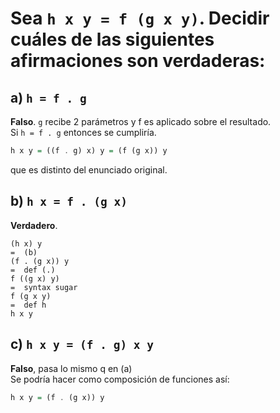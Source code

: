 # Sea `h x y = f (g x y)`. Decidir cuáles de las siguientes afirmaciones son verdaderas:

## a) `h = f . g`
**Falso**. `g` recibe 2 parámetros y f es aplicado sobre el resultado.  
Si `h = f . g` entonces se cumpliría.
```haskell
h x y = ((f . g) x) y = (f (g x)) y
```
que es distinto del enunciado original.


## b) `h x = f . (g x)`
**Verdadero**.
```
(h x) y
=  (b)
(f . (g x)) y
=  def (.)
f ((g x) y)
=  syntax sugar
f (g x y)
=  def h
h x y
```


## c) `h x y = (f . g) x y`
**Falso**, pasa lo mismo q en (a)  
Se podría hacer como composición de funciones así:
```haskell
h x y = (f . (g x)) y
```
